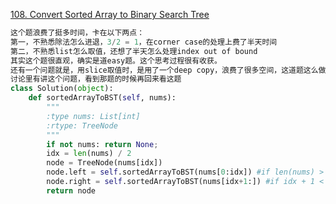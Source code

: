 [108. Convert Sorted Array to Binary Search Tree](https://leetcode.com/problems/convert-sorted-array-to-binary-search-tree/)

```python
这个题浪费了挺多时间，卡在以下两点：
第一，不熟悉除法怎么进退，3/2 = 1，在corner case的处理上费了半天时间
第二，不熟悉list怎么取值，还想了半天怎么处理index out of bound
其实这个题很直观，确实是道easy题。这个思考过程很有收获。
还有一个问题就是，用slice取值时，是用了一个deep copy，浪费了很多空间，这道题这么做是可以的，但是construct bt from inorder and preorder这道题就不行了。
讨论里有讲这个问题，看到那题的时候再回来看这题
class Solution(object):
    def sortedArrayToBST(self, nums):
        """
        :type nums: List[int]
        :rtype: TreeNode
        """
        if not nums: return None;
        idx = len(nums) / 2
        node = TreeNode(nums[idx])
        node.left = self.sortedArrayToBST(nums[0:idx]) #if len(nums) > 1 else None
        node.right = self.sortedArrayToBST(nums[idx+1:]) #if idx + 1 < len(nums) else None
        return node
```

